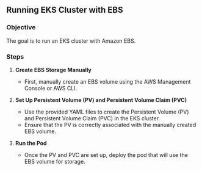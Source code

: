 ## Running EKS Cluster with EBS

### Objective

The goal is to run an EKS cluster with Amazon EBS.

### Steps

1. **Create EBS Storage Manually**
   - First, manually create an EBS volume using the AWS Management Console or AWS CLI.

2. **Set Up Persistent Volume (PV) and Persistent Volume Claim (PVC)**
   - Use the provided YAML files to create the Persistent Volume (PV) and Persistent Volume Claim (PVC) in the EKS cluster.
   - Ensure that the PV is correctly associated with the manually created EBS volume.

3. **Run the Pod**
   - Once the PV and PVC are set up, deploy the pod that will use the EBS volume for storage.
